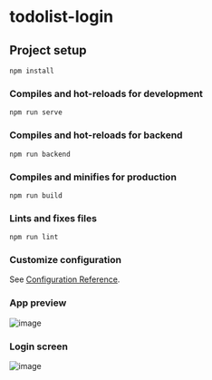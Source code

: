 # todolist-login

## Project setup

```
npm install
```

### Compiles and hot-reloads for development

```
npm run serve
```

### Compiles and hot-reloads for backend
```
npm run backend
```

### Compiles and minifies for production

```
npm run build
```

### Lints and fixes files

```
npm run lint
```

### Customize configuration

See [Configuration Reference](https://cli.vuejs.org/config/).

### App preview
![image](https://user-images.githubusercontent.com/104439152/190185175-80d24968-6788-4133-a40c-074fad97eeca.png)

### Login screen
![image](https://user-images.githubusercontent.com/104439152/190237941-762fafd1-e4d0-4e7b-90a9-44168ec88065.png)


